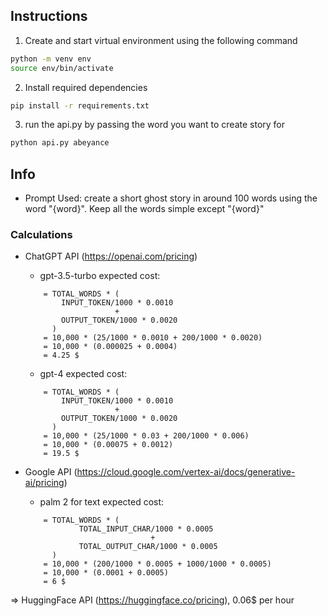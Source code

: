 ## Instructions
1. Create and start virtual environment using the following command
```bash
python -m venv env
source env/bin/activate
```

2. Install required dependencies 
```bash
pip install -r requirements.txt
```

3. run the api.py by passing the word you want to create story for
```bash
python api.py abeyance
```

## Info
- Prompt Used: create a short ghost story in around 100 words using the word "{word}". Keep all the words simple except "{word}"

### Calculations

- ChatGPT API (https://openai.com/pricing)
	- gpt-3.5-turbo expected cost: 
	```
		= TOTAL_WORDS * (
			INPUT_TOKEN/1000 * 0.0010
						+
			OUTPUT_TOKEN/1000 * 0.0020
		  )
		= 10,000 * (25/1000 * 0.0010 + 200/1000 * 0.0020)
		= 10,000 * (0.000025 + 0.0004)
		= 4.25 $
	```
	- gpt-4 expected cost:
	```
		= TOTAL_WORDS * (
			INPUT_TOKEN/1000 * 0.0010
						+
			OUTPUT_TOKEN/1000 * 0.0020
		  )
		= 10,000 * (25/1000 * 0.03 + 200/1000 * 0.006)
		= 10,000 * (0.00075 + 0.0012)
		= 19.5 $
	```

- Google API (https://cloud.google.com/vertex-ai/docs/generative-ai/pricing)
	- palm 2 for text expected cost:
	```
		= TOTAL_WORDS * (
				TOTAL_INPUT_CHAR/1000 * 0.0005 
								+
				TOTAL_OUTPUT_CHAR/1000 * 0.0005
		  )
		= 10,000 * (200/1000 * 0.0005 + 1000/1000 * 0.0005)
		= 10,000 * (0.0001 + 0.0005)
		= 6 $
	```
=> HuggingFace API (https://huggingface.co/pricing), 0.06$ per hour
